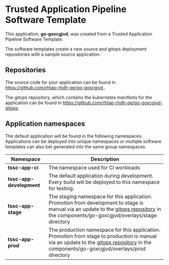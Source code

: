 # Trusted Application Pipeline Software Template

This application, **go-goxcgjvd**, was created from a Trusted Application Pipeline Software Template.

The software templates create a new source and gitops deployment repositories with a sample source application. 

## Repositories

The source code for your application can be found in [https://github.com/rhtap-rhdh-qe/go-goxcgjvd ](https://github.com/rhtap-rhdh-qe/go-goxcgjvd ).
 
The gitops repository, which contains the kubernetes manifests for the application can be found in 
[https://github.com/rhtap-rhdh-qe/go-goxcgjvd-gitops ](https://github.com/rhtap-rhdh-qe/go-goxcgjvd-gitops ) 

## Application namespaces 

The default application will be found in the following namespaces. Applications can be deployed into unique namespaces or multiple software templates can also bet generated into the same group namespaces.  

|  Namespace   |  Description   |  
| -------- | -------- |
| **tssc-app-ci** | The namespace used for CI workloads |
| **tssc-app-development** | The default application during development. Every build will be deployed to this namespace for testing. |
| **tssc-app-stage** | The staging namespace for this application. Promotion from development to stage is manual via an update to the [gitops repository](https://github.com/rhtap-rhdh-qe/go-goxcgjvd-gitops ) in the components/go-goxcgjvd/overlays/stage directory |
| **tssc-app-prod** | The production namespace for this application. Promotion from stage to production is manual via an update to the [gitops repository](https://github.com/rhtap-rhdh-qe/go-goxcgjvd-gitops ) in the components/go-goxcgjvd/overlays/prod directory |